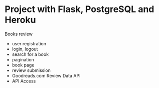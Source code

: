 # Project with Flask, PostgreSQL and Heroku

Books review
  - user registration
  - login, logout
  - search for a book
  - pagination
  - book page
  - review submission
  - Goodreads.com Review Data API
  - API Access
